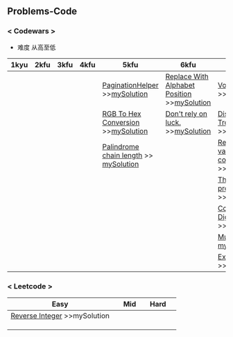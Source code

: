 ## Problems-Code
### < Codewars >
+ 难度 从高至低

| 1kyu  |  2kfu   |  3kfu   |  4kfu  | 5kfu   |   6kfu  | 7kfu   |
| --- | --- | --- | --- | --- | --- | --- |
|     |     |     |     |  [PaginationHelper][1]  >>[mySolution][2]  |   [Replace With Alphabet Position][3] >>[mySolution][4]  |  [Vowel Count][5]  >>[mySolution][6] |
|     |     |     |     |  [RGB To Hex Conversion][7] >>[mySolution][8]  |  [Don't rely on luck.][9] >>[mySolution][10]  |   [Disemvowel Trolls][11] >>[mySolution][12] |
|     |     |     |     |  [Palindrome chain length][13] >> [mySolution][14] |     |  [Regex validate PIN code][15] >>[mySolution][16]  |
|     |     |     |     |     |     |  [The highest profit wins!][17] >>[mySolution][18]  |
|     |     |     |     |     |     |  [Count the Digit][19] >>[mySolution][20]  |
|     |     |     |     |     |     |   [Mumbling][21] >> [mySolution][22] |
|     |     |     |     |     |     |  [Exes and Ohs][23] >>[mySolution][24] |

### < Leetcode >

|  Easy   |    |  Mid    |     |  Hard   |     |
| --- | --- | --- | --- | --- | --- |
|   [Reverse Integer][25] >>mySolution  |     |     |     |     |     |
|     |     |     |     |     |     |
|     |     |     |     |     |     |
|     |     |     |     |     |     |


  [1]: https://www.codewars.com/kata/515bb423de843ea99400000a
  [2]: https://github.com/lmislm/Problems-Code/blob/master/Codewars-jsCodes/codewars_PaginationHelper.js
  [3]: https://www.codewars.com/kata/546f922b54af40e1e90001da
  [4]: https://github.com/lmislm/Problems-Code/blob/master/Codewars-jsCodes/codewars_Replace%20With%20Alphabet%20Position.js
  [5]: https://www.codewars.com/kata/54ff3102c1bad923760001f3
  [6]: https://github.com/lmislm/Problems-Code/blob/master/Codewars-jsCodes/codewars_Vowel%20Count.js
  [7]: https://www.codewars.com/kata/513e08acc600c94f01000001
  [8]: https://github.com/lmislm/Problems-Code/blob/master/Codewars-jsCodes/codewars_RGB%20To%20Hex%20Conversion.js
  [9]: https://www.codewars.com/kata/5268af3872b786f006000228
  [10]: https://github.com/lmislm/Problems-Code/blob/master/Codewars-jsCodes/codewars_Don%27t%20rely%20on%20luck..js
  [11]: https://www.codewars.com/kata/52fba66badcd10859f00097e
  [12]: https://github.com/lmislm/Problems-Code/blob/master/Codewars-jsCodes/codewars_Disemvowel_Trolls.js
  [13]: https://www.codewars.com/kata/525f039017c7cd0e1a000a26
  [14]: https://github.com/lmislm/Problems-Code/blob/master/Codewars-jsCodes/codewars_Palindrome_Chain_Length.js
  [15]: https://www.codewars.com/kata/55f8a9c06c018a0d6e000132
  [16]: https://github.com/lmislm/Problems-Code/blob/master/Codewars-jsCodes/codewars_Regex_validate_PIN_code.js
  [17]: https://www.codewars.com/kata/559590633066759614000063
  [18]: https://github.com/lmislm/Problems-Code/blob/master/Codewars-jsCodes/codewars_The_Highest_Profit_Wins.js
  [19]: https://www.codewars.com/kata/566fc12495810954b1000030
  [20]: https://github.com/lmislm/Problems-Code/blob/master/Codewars-jsCodes/codewars-countTheDigit.js
  [21]: https://www.codewars.com/kata/5667e8f4e3f572a8f2000039
  [22]: https://github.com/lmislm/Problems-Code/blob/master/Codewars-jsCodes/codewars-accm.js
  [23]: https://www.codewars.com/kata/55908aad6620c066bc00002a
  [24]: https://www.codewars.com/kata/55908aad6620c066bc00002a
  [25]: https://leetcode.com/problems/reverse-integer/description/